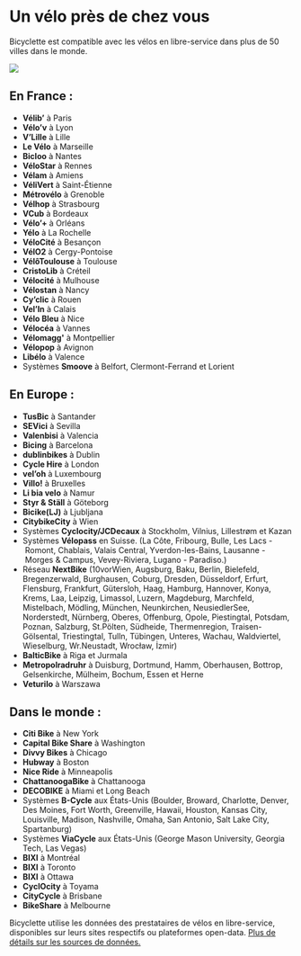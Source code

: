 # Un vélo près de chez vous

Bicyclette est compatible avec les vélos en libre-service dans plus de 50 villes dans le monde.

![](images/screenshots/Europe@2x.png)

## En France :

* **Vélib’** à Paris
* **Vélo’v** à Lyon
* **V’Lille** à Lille
* **Le Vélo** à Marseille
* **Bicloo** à Nantes
* **VéloStar** à Rennes
* **Vélam** à Amiens
* **VéliVert** à Saint-Étienne
* **Métrovélo** à Grenoble
* **Vélhop** à Strasbourg
* **VCub** à Bordeaux
* **Vélo’+** à Orléans
* **Yélo** à La Rochelle
* **VéloCité** à Besançon
* **VélO2** à Cergy-Pontoise
* **VélôToulouse** à Toulouse
* **CristoLib** à Créteil
* **Vélocité** à Mulhouse
* **Vélostan** à Nancy
* **Cy’clic** à Rouen
* **Vel’In** à Calais
* **Vélo Bleu** à Nice
* **Vélocéa** à Vannes
* **Vélomagg'** à Montpellier
* **Vélopop** à Avignon
* **Libélo** à Valence
* Systèmes **Smoove** à Belfort, Clermont-Ferrand et Lorient

## En Europe :

* **TusBic** à Santander
* **SEVici** à Sevilla
* **Valenbisi** à Valencia
* **Bicing** à Barcelona
* **dublinbikes** à Dublin
* **Cycle Hire** à London
* **vel’oh** à Luxembourg
* **Villo!** à Bruxelles
* **Li bia velo** à Namur
* **Styr & Ställ** à Göteborg
* **Bicike(LJ)** à Ljubljana
* **CitybikeCity** à Wien
* Systèmes **Cyclocity/JCDecaux** à Stockholm, Vilnius, Lillestrøm et Kazan
* Systèmes **Vélopass** en Suisse. (La&nbsp;Côte, Fribourg, Bulle, Les Lacs&nbsp;-&nbsp;Romont, Chablais, Valais Central, Yverdon-les-Bains, Lausanne&nbsp;-&nbsp;Morges & Campus, Vevey-Riviera, Lugano - Paradiso.)
* Réseau **NextBike** (10vorWien, Augsburg, Baku, Berlin, Bielefeld, Bregenzerwald, Burghausen, Coburg, Dresden,  Düsseldorf, Erfurt, Flensburg, Frankfurt, Gütersloh, Haag, Hamburg, Hannover, Konya, Krems, Laa, Leipzig, Limassol, Luzern, Magdeburg, Marchfeld, Mistelbach, Mödling, München, Neunkirchen, NeusiedlerSee, Norderstedt, Nürnberg, Oberes, Offenburg, Opole, Piestingtal, Potsdam, Poznan, Salzburg, St.Pölten, Südheide, Thermenregion, Traisen-Gölsental, Triestingtal, Tulln, Tübingen, Unteres, Wachau, Waldviertel, Wieselburg, Wr.Neustadt, Wrocław, İzmir)
* **BalticBike** à Riga et Jurmala
* **Metropolradruhr** à Duisburg, Dortmund, Hamm, Oberhausen, Bottrop, Gelsenkirche, Mülheim, Bochum, Essen et Herne
* **Veturilo** à Warszawa

## Dans le monde :

* **Citi Bike** à New York
* **Capital Bike Share** à Washington
* **Divvy Bikes** à Chicago
* **Hubway** à Boston
* **Nice Ride** à Minneapolis
* **ChattanoogaBike** à Chattanooga
* **DECOBIKE** à Miami et Long Beach
* Systèmes **B-Cycle** aux États-Unis (Boulder, Broward, Charlotte, Denver, Des Moines, Fort Worth, Greenville, Hawaii, Houston, Kansas City, Louisville, Madison, Nashville, Omaha, San Antonio, Salt Lake City, Spartanburg) 
* Systèmes **ViaCycle** aux États-Unis (George Mason University, Georgia Tech, Las Vegas) 
* **BIXI** à Montréal
* **BIXI** à Toronto
* **BIXI** à Ottawa
* **CyclOcity** à Toyama
* **CityCycle** à Brisbane
* **BikeShare** à Melbourne

Bicyclette utilise les données des prestataires de vélos en libre-service, disponibles sur leurs sites respectifs ou plateformes open-data. [Plus de détails sur les sources de données.](data.html)
